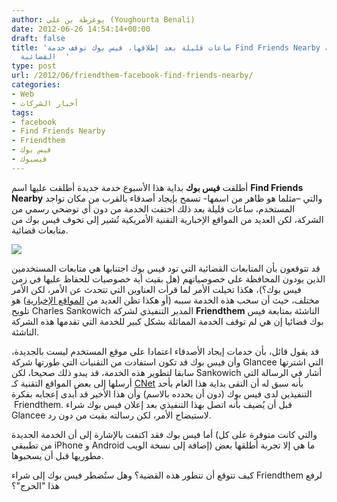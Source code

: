 ```yaml
---
author: يوغرطة بن علي (Youghourta Benali)
date: 2012-06-26 14:54:14+00:00
draft: false
title: 'ساعات قليلة بعد إطلاقها، فيس بوك توقف خدمة Find Friends Nearby تجنبا للمتابعة
  القضائية  '
type: post
url: /2012/06/friendthem-facebook-find-friends-nearby/
categories:
- Web
- أخبار الشركات
tags:
- facebook
- Find Friends Nearby
- Friendthem
- فيس بوك
- فيسبوك
---
```


أطلقت **فيس بوك** بداية هذا الأسبوع خدمة جديدة أطلقت عليها اسم **Find Friends Nearby** والتي –مثلما هو ظاهر من اسمها- تسمح بإيجاد أصدقاء بالقرب من مكان تواجد المستخدم، ساعات قليلة بعد ذلك اختفت الخدمة من دون أي توضحي رسمي من الشركة، لكن العديد من المواقع الإخبارية التقنية الأمريكية تُشير إلى تخوف فيس بوك من متابعات قضائية.




[![](http://www.it-scoop.com/wp-content/uploads/2012/06/Facebook-Find-Friends-Nearby.png)
](http://www.it-scoop.com/wp-content/uploads/2012/06/Facebook-Find-Friends-Nearby.png)




قد تتوقعون بأن المتابعات القضائية التي تود فيس بوك اجتنابها هي متابعات المستخدمين الذين يودون المحافظة على خصوصياتهم (هل بقيت أية خصوصيات للحفاظ عليها في زمن فيس بوك؟)، هكذا تخيلت الأمر لما قرأت العناوين التي تتحدث عن الأمر، لكن الأمر مختلف، حيث أن سحب هذه الخدمة سببه (أو هكذا تظن العديد من [المواقع الإخبارية](http://allfacebook.com/find-friends-nearby_b92794)) هو تلويح Charles Sankowich المدير التنفيذي لشركة **Friendthem** الناشئة بمتابعة فيس بوك قضائيا إن هي لم توقف الخدمة المماثلة بشكل كبير للخدمة التي تقدمها هذه الشركة الناشئة.




قد يقول قائل، بأن خدمات إيجاد الأصدقاء اعتمادا على موقع المستخدم ليست بالجديدة، وأن فيس بوك قد تكون استفادت من التقنيات التي طورتها شركة Glancee التي اشترتها سابقا لتطوير هذه الخدمة، قد يبدو ذلك صحيحا، لكن Sankowich أشار في الرسالة التي أرسلها إلى بعض المواقع التقنية كـ [CNet](http://news.cnet.com/8301-13578_3-57459878-38/with-friend-finders-like-these-facebook-may-find-itself-sued/) بأنه سبق له أن التقى بداية هذا العام بأحد التنفيذين لدى فيس بوك (دون أن يحدده بالاسم) وأن هذا الأخير قد أبدى إعجابه بفكرة  Friendthem. قبل أن يُضيف بأنه اتصل بهذا التنفيذي بعد إعلان فيس بوك شراء Glancee لاستيضاح الأمر، لكن رسالته بقيت من دون رد.




أما فيس بوك فقد اكتفت بالإشارة إلى أن الخدمة الجديدة (والتي كانت متوفرة على كل من تطبيقي iPhone و Android إضافة إلى نسخة الويب) ما هي إلا تجربة أطلقها بعض مطوريها قبل أن يسحبوها.




كيف تتوقع أن تتطور هذه القضية؟ وهل ستُضطر فيس بوك إلى شراء Friendthem لرفع هذا "الحرج"؟
